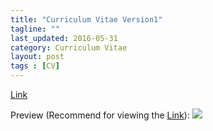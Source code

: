 ```yaml
---
title: "Curriculum Vitae Version1"
tagline: ""
last_updated: 2016-05-31
category: Curriculum Vitae
layout: post
tags : [CV]
---
```


[Link](https://rawgit.com/huboqiang/huboqiang.github.io/master/images/2016-05-31-CV/cv_12/1.svg)

Preview (Recommend for viewing the [Link](https://rawgit.com/huboqiang/huboqiang.github.io/master/images/2016-05-31-CV/cv_12/1.svg)):
<img src="https://cdn.jsdelivr.net/gh/huboqiang/huboqiang.github.io@master/images/2016-05-31-CV/cv_12/1.svg">
